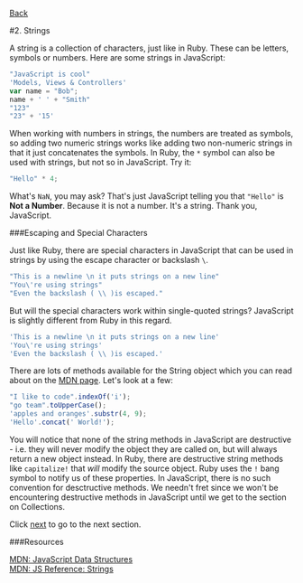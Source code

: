[Back](1_numbers.md)

#2. Strings

A string is a collection of characters, just like in Ruby. These can be letters, symbols or numbers.  Here are some strings in JavaScript:

```javascript
"JavaScript is cool"
'Models, Views & Controllers'
var name = "Bob";
name + ' ' + "Smith"
"123"
"23" + '15'
```

When working with numbers in strings, the numbers are treated as symbols, so adding two numeric strings works like adding two non-numeric strings in that it just concatenates the symbols.  In Ruby, the `*` symbol can also be used with strings, but not so in JavaScript. Try it: 
 
```javascript
"Hello" * 4;
```

What's `NaN`, you may ask? That's just JavaScript telling you that `"Hello"` is **Not a Number**. Because it is not a number. It's a string. Thank you, JavaScript.

###Escaping and Special Characters

Just like Ruby, there are special characters in JavaScript that can be used in strings by using the escape character or backslash `\`.

```javascript
"This is a newline \n it puts strings on a new line"
"You\'re using strings"
"Even the backslash ( \\ )is escaped."
```

But will the special characters work within single-quoted strings? JavaScript is slightly different from Ruby in this regard.

```javascript
'This is a newline \n it puts strings on a new line'
'You\'re using strings'
'Even the backslash ( \\ )is escaped.'
```

There are lots of methods available for the String object which you can read about on the  [MDN page](https://developer.mozilla.org/en/JavaScript/Reference/Global_Objects/String). Let's look at a few: 

```javascript
"I like to code".indexOf('i');
"go team".toUpperCase();
'apples and oranges'.substr(4, 9);
'Hello'.concat(' World!');
```

You will notice that none of the string methods in JavaScript are destructive - i.e. they will never modify the object they are called on, but will always return a new object instead. In Ruby, there are destructive string methods like `capitalize!` that *will* modify the source object. Ruby uses the `!` bang symbol to notify us of these properties. In JavaScript, there is no such convention for desctructive methods. We needn't fret since we won't be encountering destructive methods in JavaScript until we get to the section on Collections.

Click [next](3_variables.md) to go to the next section.

###Resources

[MDN: JavaScript Data Structures](https://developer.mozilla.org/en/JavaScript/Data_structures)<br>
[MDN: JS Reference: Strings](https://developer.mozilla.org/en/JavaScript/Reference/Global_Objects/String)
